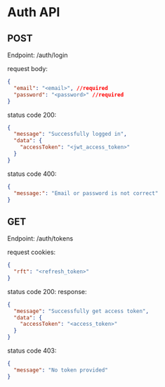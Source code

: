 # Auth API

## POST

Endpoint: /auth/login

request body:

```json
{
  "email": "<email>", //required
  "password": "<password>" //required
}
```

status code 200:

```json
{
  "message": "Successfully logged in",
  "data": {
    "accessToken": "<jwt_access_token>"
  }
}
```

status code 400:

```json
{
  "message:": "Email or password is not correct"
}
```

## GET

Endpoint: /auth/tokens

request cookies:

```json
{
  "rft": "<refresh_token>"
}
```

status code 200:
response:

```json
{
  "message": "Successfully get access token",
  "data": {
    "accessToken": "<access_token>"
  }
}
```

status code 403:

```json
{
  "message": "No token provided"
}
```
